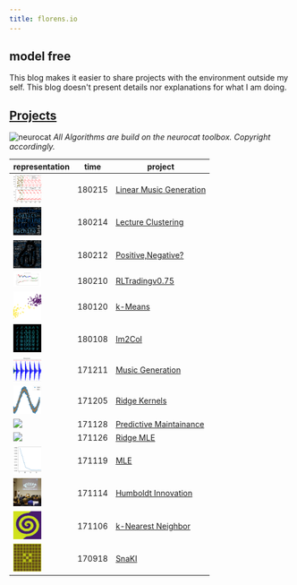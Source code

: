 ```yaml
---
title: florens.io
---
```


## model free

This blog makes it easier to share projects with the environment outside my self. This blog doesn't present details nor explanations for what I am doing. 


## [Projects](./projects)
![neurocat](./projects//index.png)
*All Algorithms are build on the neurocat toolbox. Copyright accordingly.*


| representation                                              | time   | project                                            |
|-------------------------------------------------------------|--------|----------------------------------------------------|
| <img src="./projects/linmusicgen/index.png" width="50"/>    | 180215 | [Linear Music Generation](./projects/linmusicgen)  |
| <img src="projects/ML_EXAM/index.png" width="50"/>          | 180214 | [Lecture Clustering](./projects/ML_EXAM)           |
| <img src="projects/PosNeg/index.png" width="50"/>           | 180212 | [Positive,Negative?](./projects/PosNeg)            |
| <img src="projects/RlTradingKickoff/index.png" width="50"/> | 180210 | [RLTradingv0.75](./projects/RLTradingKickoff)      |
| <img src="projects/k_means/index.png" width="50"/>          | 180120 | [k-Means](./projects/k_means)                      |
| <img src="/projects/im2col/index.png" width="50"/>          | 180108 | [Im2Col](./projects/im2col)                        |
| <img src="projects/musicgen/index.png" width="50"/>         | 171211 | [Music Generation](./projects/musicgen)            |
| <img src="projects/kernel/index.png" width="50"/>           | 171205 | [Ridge Kernels](./projects/kernel)                 |
| <img src="projects/predmain/index.png" width="50"/>         | 171128 | [Predictive Maintainance](./projects/predmain)     |
| <img src="projects/ridgeMLE/index.png" width="50"/>         | 171126 | [Ridge MLE](./projects/ridgeMLE)                   |
| <img src="projects/MLE/index.png" width="50"/>              | 171119 | [MLE](./projects/MLE)                              |
| <img src="projects/hui/index.png" width="50"/>              | 171114 | [Humboldt Innovation](./projects/hui)              |
| <img src="projects/kNN/index.png" width="50"/>              | 171106 | [k-Nearest Neighbor](./projects/kNN)               |
| <img src="projects/SnaKI/index.png" width="50"/>            | 170918 | [SnaKI](./projects/SnaKI)                          |
